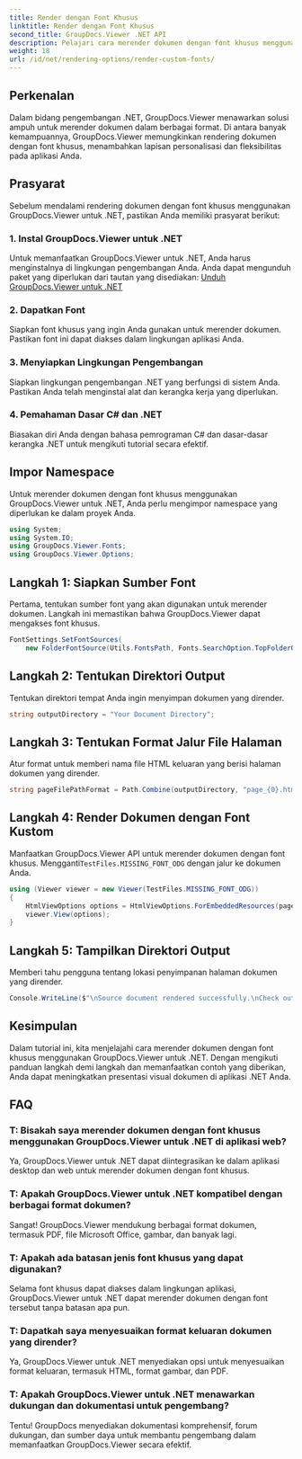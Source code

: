 ```yaml
---
title: Render dengan Font Khusus
linktitle: Render dengan Font Khusus
second_title: GroupDocs.Viewer .NET API
description: Pelajari cara merender dokumen dengan font khusus menggunakan GroupDocs.Viewer untuk .NET. Sempurnakan presentasi visual dengan mudah.
weight: 18
url: /id/net/rendering-options/render-custom-fonts/
---
```

## Perkenalan
Dalam bidang pengembangan .NET, GroupDocs.Viewer menawarkan solusi ampuh untuk merender dokumen dalam berbagai format. Di antara banyak kemampuannya, GroupDocs.Viewer memungkinkan rendering dokumen dengan font khusus, menambahkan lapisan personalisasi dan fleksibilitas pada aplikasi Anda.
## Prasyarat
Sebelum mendalami rendering dokumen dengan font khusus menggunakan GroupDocs.Viewer untuk .NET, pastikan Anda memiliki prasyarat berikut:
### 1. Instal GroupDocs.Viewer untuk .NET
Untuk memanfaatkan GroupDocs.Viewer untuk .NET, Anda harus menginstalnya di lingkungan pengembangan Anda. Anda dapat mengunduh paket yang diperlukan dari tautan yang disediakan:
[Unduh GroupDocs.Viewer untuk .NET](https://releases.groupdocs.com/viewer/net/)
### 2. Dapatkan Font
Siapkan font khusus yang ingin Anda gunakan untuk merender dokumen. Pastikan font ini dapat diakses dalam lingkungan aplikasi Anda.
### 3. Menyiapkan Lingkungan Pengembangan
Siapkan lingkungan pengembangan .NET yang berfungsi di sistem Anda. Pastikan Anda telah menginstal alat dan kerangka kerja yang diperlukan.
### 4. Pemahaman Dasar C# dan .NET
Biasakan diri Anda dengan bahasa pemrograman C# dan dasar-dasar kerangka .NET untuk mengikuti tutorial secara efektif.

## Impor Namespace
Untuk merender dokumen dengan font khusus menggunakan GroupDocs.Viewer untuk .NET, Anda perlu mengimpor namespace yang diperlukan ke dalam proyek Anda.

```csharp
using System;
using System.IO;
using GroupDocs.Viewer.Fonts;
using GroupDocs.Viewer.Options;
```

## Langkah 1: Siapkan Sumber Font
Pertama, tentukan sumber font yang akan digunakan untuk merender dokumen. Langkah ini memastikan bahwa GroupDocs.Viewer dapat mengakses font khusus.
```csharp
FontSettings.SetFontSources(
    new FolderFontSource(Utils.FontsPath, Fonts.SearchOption.TopFolderOnly));
```
## Langkah 2: Tentukan Direktori Output
Tentukan direktori tempat Anda ingin menyimpan dokumen yang dirender.
```csharp
string outputDirectory = "Your Document Directory";
```
## Langkah 3: Tentukan Format Jalur File Halaman
Atur format untuk memberi nama file HTML keluaran yang berisi halaman dokumen yang dirender.
```csharp
string pageFilePathFormat = Path.Combine(outputDirectory, "page_{0}.html");
```
## Langkah 4: Render Dokumen dengan Font Kustom
 Manfaatkan GroupDocs.Viewer API untuk merender dokumen dengan font khusus. Mengganti`TestFiles.MISSING_FONT_ODG` dengan jalur ke dokumen Anda.
```csharp
using (Viewer viewer = new Viewer(TestFiles.MISSING_FONT_ODG))
{
    HtmlViewOptions options = HtmlViewOptions.ForEmbeddedResources(pageFilePathFormat);
    viewer.View(options);
}
```
## Langkah 5: Tampilkan Direktori Output
Memberi tahu pengguna tentang lokasi penyimpanan halaman dokumen yang dirender.
```csharp
Console.WriteLine($"\nSource document rendered successfully.\nCheck output in {outputDirectory}.");
```

## Kesimpulan
Dalam tutorial ini, kita menjelajahi cara merender dokumen dengan font khusus menggunakan GroupDocs.Viewer untuk .NET. Dengan mengikuti panduan langkah demi langkah dan memanfaatkan contoh yang diberikan, Anda dapat meningkatkan presentasi visual dokumen di aplikasi .NET Anda.
## FAQ
### T: Bisakah saya merender dokumen dengan font khusus menggunakan GroupDocs.Viewer untuk .NET di aplikasi web?
Ya, GroupDocs.Viewer untuk .NET dapat diintegrasikan ke dalam aplikasi desktop dan web untuk merender dokumen dengan font khusus.
### T: Apakah GroupDocs.Viewer untuk .NET kompatibel dengan berbagai format dokumen?
Sangat! GroupDocs.Viewer mendukung berbagai format dokumen, termasuk PDF, file Microsoft Office, gambar, dan banyak lagi.
### T: Apakah ada batasan jenis font khusus yang dapat digunakan?
Selama font khusus dapat diakses dalam lingkungan aplikasi, GroupDocs.Viewer untuk .NET dapat merender dokumen dengan font tersebut tanpa batasan apa pun.
### T: Dapatkah saya menyesuaikan format keluaran dokumen yang dirender?
Ya, GroupDocs.Viewer untuk .NET menyediakan opsi untuk menyesuaikan format keluaran, termasuk HTML, format gambar, dan PDF.
### T: Apakah GroupDocs.Viewer untuk .NET menawarkan dukungan dan dokumentasi untuk pengembang?
Tentu! GroupDocs menyediakan dokumentasi komprehensif, forum dukungan, dan sumber daya untuk membantu pengembang dalam memanfaatkan GroupDocs.Viewer secara efektif.